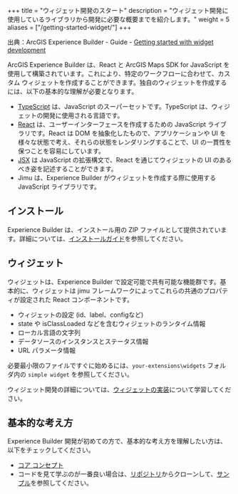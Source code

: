 +++
title = "ウィジェット開発のスタート"
description = "ウィジェット開発に使用しているライブラリから開発に必要な概要までを紹介します。"
weight = 5
aliases = ["/getting-started-widget/"]
+++

出典：ArcGIS Experience Builder - Guide - [Getting started with widget development](https://developers.arcgis.com/experience-builder/guide/getting-started-widget/)


ArcGIS Experience Builder は、React と ArcGIS Maps SDK for JavaScript を使用して構築されています。これにより、特定のワークフローに合わせて、カスタム ウィジェットを作成することができます。独自のウィジェットを作成するには、以下の基本的な理解が必要となります。

- [TypeScript](https://www.typescriptlang.org/) は、JavaScript のスーパーセットです。TypeScript は、ウィジェットの開発に使用される言語です。
- [React](https://reactjs.org/) は、ユーザーインターフェースを作成するための JavaScript ライブラリです。React は DOM を抽象化したもので、アプリケーションや UI を様々な状態で考え、それらの状態をレンダリングすることで、UI の一貫性を保つことを容易にしています。
- [JSX](https://reactjs.org/docs/introducing-jsx.html) は JavaScript の拡張構文で、React を通じてウィジェットの UI のあるべき姿を記述することができます。
- Jimu は、Experience Builder がウィジェットを作成する際に使用する JavaScript ライブラリです。

## インストール
Experience Builder は、インストール用の ZIP ファイルとして提供されています。詳細については、[インストールガイド](../../install-guide)を参照してください。

## ウィジェット
ウィジェットは、Experience Builder で設定可能で共有可能な機能群です。基本的に、ウィジェットは jimu フレームワークによってこれらの共通のプロパティが設定された React コンポーネントです。

- ウィジェットの設定 (id、label、configなど)
- state や isClassLoaded などを含むウィジェットのランタイム情報
- ローカル言語の文字列
- データソースのインスタンスとステータス情報
- URL パラメータ情報

必要最小限のファイルですぐに始めるには、`your-extensions\widgets` フォルダ内の `simple widget` を参照してください。

ウィジェット開発の詳細については、[ウィジェットの実装](../extend-base-widget)について学習してください。

## 基本的な考え方
Experience Builder 開発が初めての方で、基本的な考え方を理解したい方は、以下をチェックしてください。

- [コア コンセプト](../../core-concepts)
- コードを見て学ぶのが一番良い場合は、[リポジトリ](https://github.com/esri/arcgis-experience-builder-sdk-resources)からクローンして、[サンプル](https://developers.arcgis.com/experience-builder/sample-code/)を参照してください。

